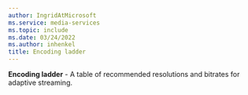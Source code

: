 ```yaml
---
author: IngridAtMicrosoft
ms.service: media-services
ms.topic: include
ms.date: 03/24/2022
ms.author: inhenkel
title: Encoding ladder
---
```


**Encoding ladder** - A table of recommended resolutions and bitrates for adaptive streaming.
